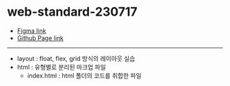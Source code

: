 # web-standard-230717

- [Figma link](https://www.figma.com/file/drnKoMq26cqig6DWT5RW9B/webstandard2022?type=design&node-id=0%3A1&mode=design&t=MlXUWXoU6ty7dqHa-1)
- [Github Page link]()

---

- layout : float, flex, grid 방식의 레이아웃 실습
- html : 유형별로 분리된 마크업 파일
  - index.html : html 폴더의 코드를 취합한 파일
